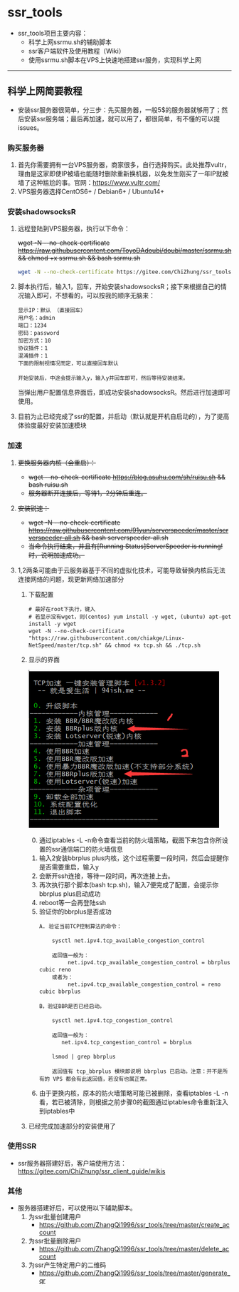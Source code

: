 # ssr_tools
* ssr_tools项目主要内容：
    * 科学上网ssrmu.sh的辅助脚本
    * ssr客户端软件及使用教程（Wiki）
    * 使用ssrmu.sh脚本在VPS上快速地搭建ssr服务，实现科学上网
    
-----------------------------------

## 科学上网简要教程

* 安装ssr服务器很简单，分三步：先买服务器，一般5$的服务器就够用了；然后安装ssr服务端；最后再加速，就可以用了，都很简单，有不懂的可以提issues。

### 购买服务器

1. 首先你需要拥有一台VPS服务器，商家很多，自行选择购买。此处推荐vultr，理由是这家即使IP被墙也能随时删除重新换机器，以免发生刚买了一年IP就被墙了这种尴尬的事。官网：<https://www.vultr.com/> 
2. VPS服务器选择CentOS6+ / Debian6+ / Ubuntu14+

### 安装shadowsocksR

1. 远程登陆到VPS服务器，执行以下命令：

   ~~wget -N --no-check-certificate https://raw.githubusercontent.com/ToyoDAdoubi/doubi/master/ssrmu.sh && chmod +x ssrmu.sh && bash ssrmu.sh~~
   ```bash
   wget -N --no-check-certificate https://gitee.com/ChiZhung/ssr_tools/blob/master/ssrmu.sh && chmod +x ssrmu.sh && bash ssrmu.sh 
   ```
   
2. 脚本执行后，输入1，回车，开始安装shadowsocksR；接下来根据自己的情况输入即可，不想看的，可以按我的顺序无脑来：

   ```
   显示IP：默认 （直接回车）
   用户名：admin
   端口：1234
   密码：password
   加密方式：10
   协议插件：1
   混淆插件：1
   下面的限制视情况而定，可以直接回车默认
   
   开始安装后，中途会提示输入y，输入y并回车即可，然后等待安装结束。
   ```

   当弹出用户配置信息界面后，即成功安装shadowsocksR。然后进行加速即可使用。
3. 目前为止已经完成了ssr的配置，并启动（默认就是开机自启动的），为了提高体验度最好安装加速模块

### 加速

1. ~~更换服务器内核（会重启）：~~
    * ~~wget --no-check-certificate https://blog.asuhu.com/sh/ruisu.sh && bash ruisu.sh~~
    * ~~服务器断开连接后，等待1，2分钟后重连。~~

2. ~~安装锐速：~~
    * ~~wget -N --no-check-certificate https://raw.githubusercontent.com/91yun/serverspeeder/master/serverspeeder-all.sh && bash serverspeeder-all.sh~~
    * ~~当命令执行结束，并且有[Running Status]ServerSpeeder is running!时，说明加速成功。~~
3. 1,2两条可能由于云服务器基于不同的虚拟化技术，可能导致替换内核后无法连接网络的问题，现更新网络加速部分
    1. 下载配置
        ```
        # 最好在root下执行，键入
        # 若显示没有wget，则(centos) yum install -y wget, (ubuntu) apt-get install -y wget
        wget -N --no-check-certificate "https://raw.githubusercontent.com/chiakge/Linux-NetSpeed/master/tcp.sh" && chmod +x tcp.sh && ./tcp.sh
        ```
    2. 显示的界面
    
        ![](imgs/net_accu.png)

        0. 通过iptables -L -n命令查看当前的防火墙策略，截图下来包含你所设置的ssr通信端口的防火墙信息
        1. 输入2安装bbrplus plus内核，这个过程需要一段时间，然后会提醒你是否需要重启，输入y
        2. 会断开ssh连接，等待一段时间，再次连接上去。
        3. 再次执行那个脚本(bash tcp.sh)，输入7便完成了配置，会提示你bbrplus plus启动成功
        4. reboot等一会再登陆ssh
        5. 验证你的bbrplus是否成功
            ```
            A. 验证当前TCP控制算法的命令：

                sysctl net.ipv4.tcp_available_congestion_control 
                
                返回值一般为：
                     net.ipv4.tcp_available_congestion_control = bbrplus cubic reno
                或者为：
                     net.ipv4.tcp_available_congestion_control = reno cubic bbrplus

            B，验证BBR是否已经启动。
            
                sysctl net.ipv4.tcp_congestion_control 
                
                返回值一般为：
                   net.ipv4.tcp_congestion_control = bbrplus
                
                lsmod | grep bbrplus 
                
                返回值有 tcp_bbrplus 模块即说明 bbrplus 已启动。注意：并不是所有的 VPS 都会有此返回值，若没有也属正常。
            ```
        6. 由于更换内核，原本的防火墙策略可能已被删除，查看iptables -L -n看，若已被清除，则根据之前步骤0的截图通过iptables命令重新注入到iptables中
    3. 已经完成加速部分的安装使用了
    
### 使用SSR

* ssr服务器搭建好后，客户端使用方法：<https://gitee.com/ChiZhung/ssr_client_guide/wikis>

### 其他

* 服务器搭建好后，可以使用以下辅助脚本。
    1. 为ssr批量创建用户
        * <https://github.com/ZhangQi1996/ssr_tools/tree/master/create_account>
    2. 为ssr批量删除用户
        * <https://github.com/ZhangQi1996/ssr_tools/tree/master/delete_account>
    3. 为ssr产生特定用户的二维码
        * <https://github.com/ZhangQi1996/ssr_tools/tree/master/generate_qr>